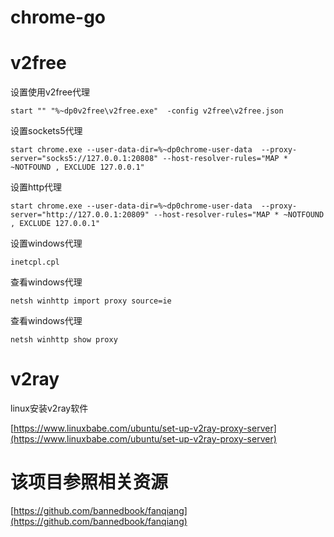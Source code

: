 # chrome-go

# v2free

设置使用v2free代理

```
start "" "%~dp0v2free\v2free.exe"  -config v2free\v2free.json
```

设置sockets5代理

```
start chrome.exe --user-data-dir=%~dp0chrome-user-data  --proxy-server="socks5://127.0.0.1:20808" --host-resolver-rules="MAP * ~NOTFOUND , EXCLUDE 127.0.0.1"
```

设置http代理

```
start chrome.exe --user-data-dir=%~dp0chrome-user-data  --proxy-server="http://127.0.0.1:20809" --host-resolver-rules="MAP * ~NOTFOUND , EXCLUDE 127.0.0.1"
```

设置windows代理

```
inetcpl.cpl
```

查看windows代理

```
netsh winhttp import proxy source=ie
```

查看windows代理

```
netsh winhttp show proxy
```

# v2ray

linux安装v2ray软件

[https://www.linuxbabe.com/ubuntu/set-up-v2ray-proxy-server](https://www.linuxbabe.com/ubuntu/set-up-v2ray-proxy-server)

# 该项目参照相关资源

[https://github.com/bannedbook/fanqiang](https://github.com/bannedbook/fanqiang)